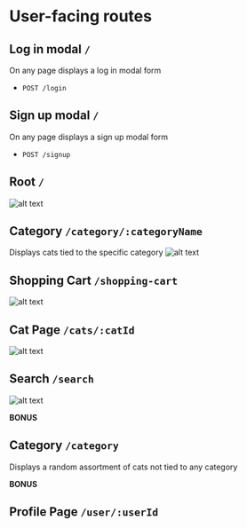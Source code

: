 # User-facing routes
## Log in modal ```/```

On any page displays a log in modal form

* `POST /login`


## Sign up modal ```/```

On any page displays a sign up modal form

* `POST /signup`

## Root ```/```
![alt text](https://github.com/commanderh/catsy/blob/main/diagrams/homepage.png)


## Category ```/category/:categoryName```
Displays cats tied to the specific category
![alt text](https://github.com/commanderh/catsy/blob/main/diagrams/catdisplay-page.png)

## Shopping Cart ```/shopping-cart```
![alt text](https://github.com/commanderh/catsy/blob/main/diagrams/shopping-cart.png)

## Cat Page ```/cats/:catId```
![alt text](https://github.com/commanderh/catsy/blob/main/diagrams/cat-page.png)


## Search ```/search```
![alt text](https://github.com/commanderh/catsy/blob/main/diagrams/search-withresults.png)

**BONUS**
## Category ```/category```
Displays a random assortment of cats not tied to any category
<!-- ![alt text](https://github.com/commanderh/catsy/blob/main/diagrams/catdisplay-page.png) -->

**BONUS**
## Profile Page ```/user/:userId```